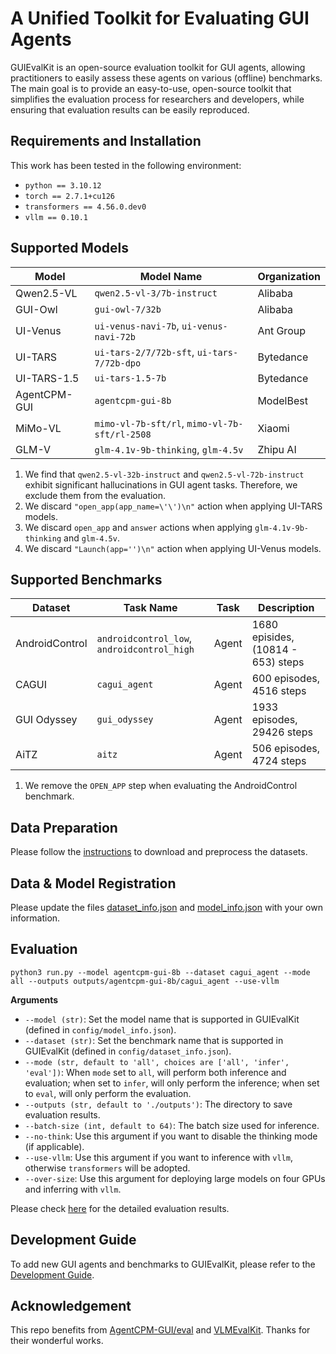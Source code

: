 # A Unified Toolkit for Evaluating GUI Agents

GUIEvalKit is an open-source evaluation toolkit for GUI agents, allowing practitioners to easily assess these agents on various (offline) benchmarks. The main goal is to provide an easy-to-use, open-source toolkit that simplifies the evaluation process for researchers and developers, while ensuring that evaluation results can be easily reproduced.

## Requirements and Installation

This work has been tested in the following environment:
* `python == 3.10.12`
* `torch == 2.7.1+cu126`
* `transformers == 4.56.0.dev0`
* `vllm == 0.10.1`

## Supported Models

| Model        | Model Name                                     | Organization |
|--------------|------------------------------------------------|--------------|
| Qwen2.5-VL   | `qwen2.5-vl-3/7b-instruct`                     | Alibaba      |
| GUI-Owl      | `gui-owl-7/32b`                                | Alibaba      |
| UI-Venus     | `ui-venus-navi-7b`, `ui-venus-navi-72b`        | Ant Group    |
| UI-TARS      | `ui-tars-2/7/72b-sft`, `ui-tars-7/72b-dpo`     | Bytedance    |
| UI-TARS-1.5  | `ui-tars-1.5-7b`                               | Bytedance    |
| AgentCPM-GUI | `agentcpm-gui-8b`                              | ModelBest    |
| MiMo-VL      | `mimo-vl-7b-sft/rl`, `mimo-vl-7b-sft/rl-2508`  | Xiaomi       |
| GLM-V        | `glm-4.1v-9b-thinking`, `glm-4.5v`             | Zhipu AI     |

1. We find that `qwen2.5-vl-32b-instruct` and `qwen2.5-vl-72b-instruct` exhibit significant hallucinations in GUI agent tasks. Therefore, we exclude them from the evaluation.
2. We discard `"open_app(app_name=\'\')\n"` action when applying UI-TARS models.
3. We discard `open_app` and `answer` actions when applying `glm-4.1v-9b-thinking` and `glm-4.5v`.
4. We discard `"Launch(app='')\n"` action when applying UI-Venus models.

## Supported Benchmarks

| Dataset        | Task Name                                   | Task      | Description                         |
|----------------|---------------------------------------------|-----------|-------------------------------------|
| AndroidControl | `androidcontrol_low`, `androidcontrol_high` | Agent     | 1680 episides, (10814 - 653) steps  |
| CAGUI          | `cagui_agent`                               | Agent     | 600 episodes, 4516 steps            |
| GUI Odyssey    | `gui_odyssey`                               | Agent     | 1933 episodes, 29426 steps          |
| AiTZ           | `aitz`                                      | Agent     | 506 episodes, 4724 steps            |

1. We remove the `OPEN_APP` step when evaluating the AndroidControl benchmark. 

## Data Preparation

Please follow the [instructions](./data/README.md) to download and preprocess the datasets.

## Data & Model Registration

Please update the files [dataset_info.json](./config/dataset_info.json) and [model_info.json](./config/model_info.json) with your own information.

## Evaluation

```commandline
python3 run.py --model agentcpm-gui-8b --dataset cagui_agent --mode all --outputs outputs/agentcpm-gui-8b/cagui_agent --use-vllm
```
**Arguments**
- `--model (str)`: Set the model name that is supported in GUIEvalKit (defined in `config/model_info.json`).
- `--dataset (str)`: Set the benchmark name that is supported in GUIEvalKit (defined in `config/dataset_info.json`).
- `--mode (str, default to 'all', choices are ['all', 'infer', 'eval'])`: When `mode` set to `all`, will perform both inference and evaluation; when set to `infer`, will only perform the inference; when set to `eval`, will only perform the evaluation.
- `--outputs (str, default to './outputs')`: The directory to save evaluation results.
- `--batch-size (int, default to 64)`: The batch size used for inference.
- `--no-think`: Use this argument if you want to disable the thinking mode (if applicable).
- `--use-vllm`: Use this argument if you want to inference with `vllm`, otherwise `transformers` will be adopted.
- `--over-size`: Use this argument for deploying large models on four GPUs and inferring with `vllm`. 

Please check [here](./docs/results.md) for the detailed evaluation results.

## Development Guide

To add new GUI agents and benchmarks to GUIEvalKit, please refer to the [Development Guide](./docs/development.md).

## Acknowledgement

This repo benefits from [AgentCPM-GUI/eval](https://github.com/OpenBMB/AgentCPM-GUI/tree/main/eval) and [VLMEvalKit](https://github.com/open-compass/VLMEvalKit). Thanks for their wonderful works.
